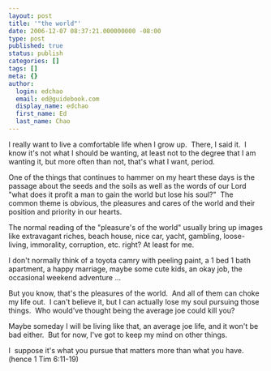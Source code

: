 ```yaml
---
layout: post
title: '"the world"'
date: 2006-12-07 08:37:21.000000000 -08:00
type: post
published: true
status: publish
categories: []
tags: []
meta: {}
author:
  login: edchao
  email: ed@guidebook.com
  display_name: edchao
  first_name: Ed
  last_name: Chao
---
```

<p>I really want to live a comfortable life when I grow up.  There, I said it.  I know it's not what I should be wanting, at least not to the degree that I am wanting it, but more often than not, that's what I want, period.</p>
<p>One of the things that continues to hammer on my heart these days is the passage about the seeds and the soils as well as the words of our Lord "what does it profit a man to gain the world but lose his soul?"  The common theme is obvious, the pleasures and cares of the world and their position and priority in our hearts.</p>
<p>The normal reading of the "pleasure's of the world" usually bring up images like extravagant riches, beach house, nice car, yacht, gambling, loose-living, immorality, corruption, etc. right? At least for me.</p>
<p>I don't normally think of a toyota camry with peeling paint, a 1 bed 1 bath apartment, a happy marriage, maybe some cute kids, an okay job, the occasional weekend adventure ...</p>
<p>But you know, that's the pleasures of the world.  And all of them can choke my life out.  I can't believe it, but I can actually lose my soul pursuing those things.  Who would've thought being the average joe could kill you?</p>
<p>Maybe someday I will be living like that, an average joe life, and it won't be bad either.  But for now, I've got to keep my mind on other things.</p>
<p>I  suppose it's what you pursue that matters more than what you have. (hence 1 Tim 6:11-19)</p>
